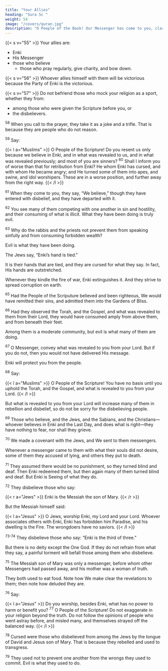 ```yaml
---
title: "Your Allies"
heading: "Sura 5c "
weight: 54
image: "/covers/quran.jpg"
description: "O People of the Book! Our Messenger has come to you, clarifying for you much of what you kept hidden of the Book, and overlooking much. A light from Enki has come to you, and a clear Book."
---
```



{{< s v="55" >}} Your allies are:
- Enki
- His Messenger
- those who believe
  - those who pray regularly, give charity, and bow down. 

{{< s v="56" >}} Whoever allies himself with them will be victorious because the Party of Enki is the victorious.

{{< s v="57" >}} Do not befriend those who mock your religion as a sport, whether they from:
- among those who were given the Scripture before you, or
- the disbelievers. 

<sup>58</sup> When you call to the prayer, they take it as a joke and a trifle. That is because they are people who do not reason.

<sup>59</sup> Say:

{{< l a="Muslims" >}}
O People of the Scripture! Do you resent us only because we believe in Enki, and in what was revealed to us, and in what was revealed previously; and most of you are sinners? <sup>60</sup> Shall I inform you of worse than that for retribution from Enki? He whom Enki has cursed, and with whom He became angry; and He turned some of them into apes, and swine, and idol worshipers. These are in a worse position, and further away from the right way.
{{< /l >}}


<sup>61</sup> When they come to you, they say, “We believe,” though they have entered with disbelief, and they have departed with it. 

<!-- But Enki is well aware of what they hide. -->

<sup>62</sup> You see many of them competing with one another in sin and hostility, and their consuming of what is illicit. What they have been doing is truly evil.


<sup>63</sup> Why do the rabbis and the priests not prevent them from speaking sinfully and from
consuming forbidden wealth? 

Evil is what they have been doing.

The Jews say, “Enki’s hand is tied.” 

It is their hands that are tied, and they are cursed for what they say. In fact, His hands are outstretched.

 <!-- He gives as He wills.  -->

<!-- Certainly, what was revealed to your from your Lord will increase many of them in defiance and
blasphemy. And We placed between them enmity and hatred, until the Day of Resurrec-
tion.  -->

Whenever they kindle the fire of war, Enki extinguishes it. And they strive to spread corruption on earth. <!-- Enki does not love the corrupters. -->

<sup>65</sup> Had the People of the Scriputure believed and been righteous, We would have remitted their sins, and admitted them into the Gardens of Bliss.

<sup>66</sup> Had they observed the Torah, and the Gospel, and what was revealed to them from their Lord, they would have consumed amply from above them, and from beneath their feet.

Among them is a moderate community, but evil is what many of them are doing.

<sup>67</sup> O Messenger, convey what was revealed to you from your Lord. But if you do not, then you would not have delivered His message. 

Enki will protect you from the people. 

<!-- Enki does not guide the disbelieving people. -->

<sup>68</sup> Say:

{{< l a="Muslims" >}}
O People of the Scripture! You have no basis until you uphold the Torah, and the Gospel, and what is revealed to you from your Lord.
{{< /l >}}

But what is revealed to you from your Lord will increase many of them in rebellion and disbelief, so do not be sorry for the disbelieving people.

<sup>69</sup> Those who believe, and the Jews, and the Sabians, and the Christians—whoever believes in Enki and the Last Day, and does what is right—they have nothing to fear, nor shall they grieve.

<sup>70</sup> We made a covenant with the Jews, and We sent to them messengers. 

Whenever a messenger came to them with what their souls did not desire, some of them they accused of lying, and others they put to death.

<sup>71</sup> They assumed there would be no punishment, so they turned blind and deaf. Then Enki redeemed them, but then again many of them turned blind and deaf. But Enki is Seeing of what they do.

<sup>72</sup> They disbelieve those who say:

{{< r a="Jews" >}}
Enki is the Messiah the son of Mary.
{{< /r >}}

But the Messiah himself said:

{{< l a="Jesus" >}}
O Jews, worship Enki, my Lord and your Lord. Whoever associates others with Enki, Enki has forbidden him Paradise, and his dwelling is the Fire. The wrongdoers have no saviors.
{{< /l >}}

<sup>73-74</sup> They disbelieve those who say: “Enki is the third of three.” 

But there is no deity except the One God. If they do not refrain from what they say, a painful torment will befall those among them who disbelieve.

<!-- <sup>74</sup> Will they not repent to Enki and ask His forgiveness? Enki is Forgiving and Merciful.  -->

<sup>75</sup> The Messiah son of Mary was only a messenger, before whom other Messengers had
passed away, and his mother was a woman of truth. 

They both used to eat food. Note how We make clear the revelations to them; then note how deluded they are.

<sup>76</sup> Say:

{{< l a="Jesus" >}}
Do you worship, besides Enki, what has no power to harm or benefit you? <sup>77</sup> O People of the Scripture! Do not exaggerate in your religion beyond the truth. Do not follow the opinions of people who went astray before, and misled many, and themselves strayed off the balanced way.
{{< /l >}}

<!-- But
Enki: He is the Hearer, the Knower. -->

<sup>78</sup> Cursed were those who disbelieved from among the Jews by the tongue of
David and Jesus son of Mary. That is because they rebelled and used to transgress.


<sup>79</sup> They used not to prevent one another from the wrongs they used to commit. Evil is what they used to do.

